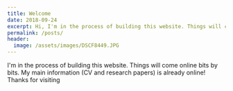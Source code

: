 ```yaml
---
title: Welcome
date: 2018-09-24
excerpt: Hi, I'm in the process of building this website. Things will come online bits by bits. My main information (CV and research papers) is already online!
permalink: /posts/
header:
  image: /assets/images/DSCF8449.JPG
---
```

I'm in the process of building this website. Things will come online bits by bits. My main information (CV and research papers) is already online! Thanks for visiting
